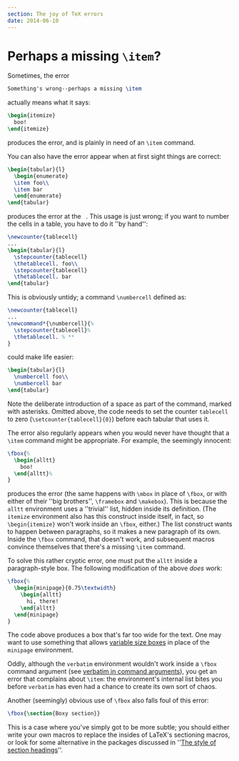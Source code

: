 ```yaml
---
section: The joy of TeX errors
date: 2014-06-10
---
```

# Perhaps a missing `\item`?
Sometimes, the error
```latex
Something's wrong--perhaps a missing \item
```
actually means what it says:
```latex
\begin{itemize}
  boo!
\end{itemize}
```
produces the error, and is plainly in need of an `\item` command.

You can also have the error appear when at first sight things are
correct:
```latex
\begin{tabular}{l}
  \begin{enumerate}
  \item foo\\
  \item bar
  \end{enumerate}
\end{tabular}
```
produces the error at the ` `.  This usage is just wrong; if you
want to number the cells in a table, you have to do it ''by hand'':
```latex
\newcounter{tablecell}
...
\begin{tabular}{l}
  \stepcounter{tablecell}
  \thetablecell. foo\\
  \stepcounter{tablecell}
  \thetablecell. bar
\end{tabular}
```
This is obviously untidy; a command `\numbercell` defined as:
<!-- {% raw %} -->
```latex
\newcounter{tablecell}
...
\newcommand*{\numbercell}{%
  \stepcounter{tablecell}%
  \thetablecell. % **
}
```
<!-- {% endraw %} -->
could make life easier:
```latex
\begin{tabular}{l}
  \numbercell foo\\
  \numbercell bar
\end{tabular}
```
Note the deliberate introduction of a space as part of the command,
marked with asterisks.  Omitted above, the code needs to set the
counter `tablecell` to zero
(`\setcounter{tablecell}{0}`) before each tabular that uses it.

The error also regularly appears when you would never have thought
that a `\item` command  might be appropriate.  For example, the
seemingly innocent:
<!-- {% raw %} -->
```latex
\fbox{%
  \begin{alltt}
    boo!
  \end{alltt}%
}
```
<!-- {% endraw %} -->
produces the error (the same happens with `\mbox` in place of
`\fbox`, or with either of their ''big brothers'', `\framebox` and
`\makebox`).  This is because the `alltt` environment
uses a ''trivial'' list, hidden inside its definition.  (The
`itemize` environment also has this construct inside
itself, in fact, so `\begin{itemize}` won't work inside an
`\fbox`, either.)  The list construct wants to happen between
paragraphs, so it makes a new paragraph of its own.  Inside the
`\fbox` command, that doesn't work, and subsequent macros convince
themselves that there's a missing `\item` command.

To solve this rather cryptic error, one must put the
`alltt` inside a paragraph-style box.  The following
modification of the above _does_ work:
<!-- {% raw %} -->
```latex
\fbox{%
  \begin{minipage}{0.75\textwidth}
    \begin{alltt}
      hi, there!
    \end{alltt}
  \end{minipage}
}
```
<!-- {% endraw %} -->
The code above produces a box that's far too wide for the text.  One
may want to use something that allows 
[variable size boxes](FAQ-varwidth.md) in place of the
`minipage` environment.

Oddly, although the `verbatim` environment wouldn't work
inside a `\fbox` command argument (see 
[verbatim in command arguments](FAQ-verbwithin.md)), you
get an error that complains about `\item`: the environment's
internal list bites you before `verbatim` has even had a
chance to create its own sort of chaos.

Another (seemingly) obvious use of `\fbox` also falls foul of this
error:
```latex
\fbox{\section{Boxy section}}
```
This is a case where you've simply got to be more subtle; you should
either write your own macros to replace the insides of LaTeX's
sectioning macros, or  look for some alternative in the packages
discussed in 
''[The style of section headings](FAQ-secthead.md)''.

